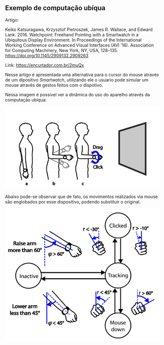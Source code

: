 ## Exemplo de computação ubíqua

Artigo: 

Keiko Katsuragawa, Krzysztof Pietroszek, James R. Wallace, and Edward Lank. 2016. Watchpoint: Freehand Pointing with a Smartwatch in a Ubiquitous Display Environment. In Proceedings of the International Working Conference on Advanced Visual Interfaces (AVI '16). Association for Computing Machinery, New York, NY, USA, 128–135. https://doi.org/10.1145/2909132.2909263

Link: https://encurtador.com.br/2muQx

Nesse artigo é apresentada uma alternativa para o cursor do mouse através de um dipositivo *Smartwatch*, utilizando ele o usuario pode simular um mouse através de gestos feitos com o dispotivo.

Nessa imagem é possivel ver a dinâmica do uso do aparelho através da computação ubíqua:

![Exemplo de gesto](exemplo_gesto.png)

Abaixo pode-se observar que de fato, os movimentos realizados via mouse são englobados por esse dispositivo, podendo substituir o original.

![Funcionamento](funcionamento.png)
